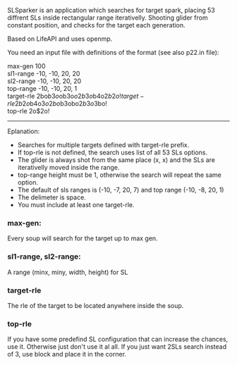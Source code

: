 SLSparker is an application which searches for target spark, placing 53 diffrent SLs inside rectangular range iterativelly. Shooting glider from constant position, and checks for the target each generation. 

Based on LifeAPI and uses openmp. 

You need an input file with definitions of the format (see also p22.in file): 

max-gen 100  
sl1-range -10, -10, 20, 20  
sl2-range -10, -10, 20, 20  
top-range -10, -10, 20, 1  
target-rle 2bo$b3o$ob3o$o2b3o$b4o$2b2o!  
target-rle 2b2o$b4o$3o2bo$b3obo$2b3o$3bo!  
top-rle 2o$2o!  

--------------

Eplanation: 

- Searches for multiple targets defined with target-rle prefix. 
- If top-rle is not defined, the search uses list of all 53 SLs options. 
- The glider is always shot from the same place (x, x) and the SLs are iterativelly moved inside the range. 
- top-range height must be 1, otherwise the search will repeat the same option. 
- The default of sls ranges is (-10, -7, 20, 7) and top range (-10, -8, 20, 1)
- The delimeter is space. 
- You must include at least one target-rle. 


### max-gen: 
Every soup will search for the target up to max gen. 

### sl1-range, sl2-range: 
A range (minx, miny, width, height) for SL 

### target-rle
The rle of the target to be located anywhere inside the soup. 

### top-rle
If you have some predefind SL configuration that can increase the chances, use it. Otherwise just don't use it al all. 
If you just want 2SLs search instead of 3, use block and place it in the corner. 
	

